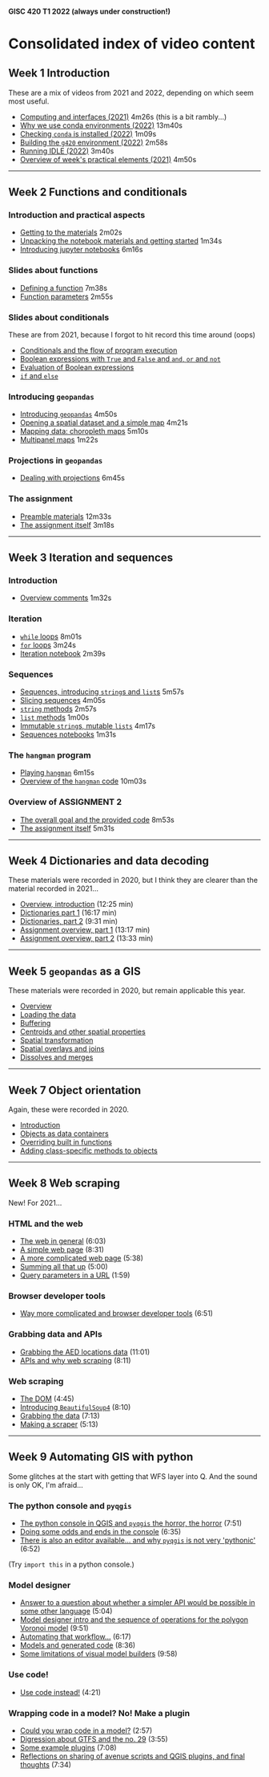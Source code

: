 #### GISC 420 T1 2022 (always under construction!)

# Consolidated index of video content

## Week 1 Introduction
These are a mix of videos from 2021 and 2022, depending on which seem most useful.

+ [Computing and interfaces (2021)](https://southosullivan.com/gisc420/videos/introduction/gisc-420-week-01-02-2021-the-command-line.mp4) 4m26s (this is a bit rambly...)
+ [Why we use conda environments (2022)](https://southosullivan.com/gisc420/videos/introduction/gisc-420-week-01-01-2022-why-conda-why-environments.mp4) 13m40s
+ [Checking `conda` is installed (2022)](https://southosullivan.com/gisc420/videos/introduction/gisc-420-week-01-02-2022-checking-conda-is-installed.mp4) 1m09s
+ [Building the `g420` environment (2022)](https://southosullivan.com/gisc420/videos/introduction/gisc-420-week-01-03-2022-building-the-g420-environment.mp4) 2m58s
+ [Running IDLE (2022)](https://southosullivan.com/gisc420/videos/introduction/gisc-420-week-01-04-2022-running-IDLE.mp4) 3m40s
+ [Overview of week's practical elements (2021)](https://southosullivan.com/gisc420/videos/introduction/gisc-420-week-01-04-2021-overview-of-instructions.mp4) 4m50s

***

## Week 2 Functions and conditionals
### Introduction and practical aspects
+ [Getting to the materials](https://southosullivan.com/gisc420/videos/functions-and-conditionals/GISC-420-2022-02-01.mp4) 2m02s
+ [Unpacking the notebook materials and getting started](https://southosullivan.com/gisc420/videos/functions-and-conditionals/GISC-420-2022-02-02.mp4) 1m34s
+ [Introducing jupyter notebooks](https://southosullivan.com/gisc420/videos/functions-and-conditionals/GISC-420-2022-02-03.mp4) 6m16s

### Slides about functions
+ [Defining a function](https://southosullivan.com/gisc420/videos/functions-and-conditionals/GISC-420-2022-02-04.mp4) 7m38s
+ [Function parameters](https://southosullivan.com/gisc420/videos/functions-and-conditionals/GISC-420-2022-02-05.mp4) 2m55s

### Slides about conditionals
These are from 2021, because I forgot to hit record this time around (oops)

+ [Conditionals and the flow of program execution](https://southosullivan.com/gisc420/videos/functions-and-conditionals/GISC-420-02-2021-5.m4v)
+ [Boolean expressions with `True` and `False` and `and`, `or` and `not`](https://southosullivan.com/gisc420/videos/functions-and-conditionals/GISC-420-02-2021-6.m4v)
+ [Evaluation of Boolean expressions](https://southosullivan.com/gisc420/videos/functions-and-conditionals/GISC-420-02-2021-7.m4v)
+ [`if` and `else`](https://southosullivan.com/gisc420/videos/functions-and-conditionals/GISC-420-02-2021-8.m4v)

### Introducing `geopandas`
+ [Introducing `geopandas`](https://southosullivan.com/gisc420/videos/functions-and-conditionals/GISC-420-2022-02-06.mp4) 4m50s
+ [Opening a spatial dataset and a simple map](https://southosullivan.com/gisc420/videos/functions-and-conditionals/GISC-420-2022-02-07.mp4) 4m21s
+ [Mapping data: choropleth maps](https://southosullivan.com/gisc420/videos/functions-and-conditionals/GISC-420-2022-02-08.mp4) 5m10s
+ [Multipanel maps](https://southosullivan.com/gisc420/videos/functions-and-conditionals/GISC-420-2022-02-09.mp4) 1m22s

### Projections in `geopandas`
+ [Dealing with projections](https://southosullivan.com/gisc420/videos/functions-and-conditionals/GISC-420-2022-02-10.mp4) 6m45s

### The assignment
+ [Preamble materials](https://southosullivan.com/gisc420/videos/functions-and-conditionals/GISC-420-2022-02-11.mp4) 12m33s
+ [The assignment itself](https://southosullivan.com/gisc420/videos/functions-and-conditionals/GISC-420-2022-02-12.mp4) 3m18s

***

## Week 3 Iteration and sequences
### Introduction
+ [Overview comments](https://southosullivan.com/gisc420/videos/strings-lists-loops/GISC-420-03-2021-01.m4v) 1m32s
### Iteration
+ [`while` loops](https://southosullivan.com/gisc420/videos/strings-lists-loops/GISC-420-03-2021-02.m4v) 8m01s
+ [`for` loops](https://southosullivan.com/gisc420/videos/strings-lists-loops/GISC-420-03-2021-03.m4v) 3m24s
+ [Iteration notebook](https://southosullivan.com/gisc420/videos/strings-lists-loops/GISC-420-03-2021-04.m4v) 2m39s

### Sequences
+ [Sequences, introducing `string`s and `list`s](https://southosullivan.com/gisc420/videos/strings-lists-loops/GISC-420-03-2021-05.m4v) 5m57s
+ [Slicing sequences](https://southosullivan.com/gisc420/videos/strings-lists-loops/GISC-420-03-2021-06.m4v) 4m05s
+ [`string` methods](https://southosullivan.com/gisc420/videos/strings-lists-loops/GISC-420-03-2021-07.m4v) 2m57s
+ [`list` methods](https://southosullivan.com/gisc420/videos/strings-lists-loops/GISC-420-03-2021-08.m4v) 1m00s
+ [Immutable `string`s, mutable `lists`](https://southosullivan.com/gisc420/videos/strings-lists-loops/GISC-420-03-2021-09.m4v) 4m17s
+ [Sequences notebooks](https://southosullivan.com/gisc420/videos/strings-lists-loops/GISC-420-03-2021-10.m4v) 1m31s

### The `hangman` program
+ [Playing `hangman`](https://southosullivan.com/gisc420/videos/strings-lists-loops/GISC-420-03-2021-11.m4v) 6m15s
+ [Overview of the `hangman` code](https://southosullivan.com/gisc420/videos/strings-lists-loops/GISC-420-03-2021-12.m4v) 10m03s

### Overview of ASSIGNMENT 2
+ [The overall goal and the provided code](https://southosullivan.com/gisc420/videos/strings-lists-loops/GISC-420-03-2022-1.mp4) 8m53s
+ [The assignment itself](https://southosullivan.com/gisc420/videos/strings-lists-loops/GISC-420-03-2022-2.mp4) 5m31s

***
## Week 4 Dictionaries and data decoding
These materials were recorded in 2020, but I think they are clearer than the material recorded in 2021...
+ [Overview, introduction](http://southosullivan.com/gisc420/videos/dictionaries/gisc-425-week-04-01-intro.mp4) (12:25 min)
+ [Dictionaries part 1](http://southosullivan.com/gisc420/videos/dictionaries/gisc-425-week-04-02-dictionaries-part-1.mp4) (16:17 min)
+ [Dictionaries, part 2](http://southosullivan.com/gisc420/videos/dictionaries/gisc-425-week-04-03-dictionaries-part-2.mp4) (9:31 min)
+ [Assignment overview, part 1](http://southosullivan.com/gisc420/videos/dictionaries/gisc-425-week-04-04-assignment-overview-part-1.mp4) (13:17 min)
+ [Assignment overview, part 2](http://southosullivan.com/gisc420/videos/dictionaries/gisc-425-week-04-05-assignment-overview-part-2.mp4) (13:33 min)

***
## Week 5 `geopandas` as a GIS
These materials were recorded in 2020, but remain applicable this year.
+ [Overview](http://southosullivan.com/gisc420/videos/geopandas-as-gis/gisc-425-week-05-01-intro.mp4)
+ [Loading the data](http://southosullivan.com/gisc420/videos/geopandas-as-gis/gisc-425-week-05-02-loading-data.mp4)
+ [Buffering](http://southosullivan.com/gisc420/videos/geopandas-as-gis/gisc-425-week-05-03-buffers.mp4)
+ [Centroids and other spatial properties](http://southosullivan.com/gisc420/videos/geopandas-as-gis/gisc-425-week-05-04-centroids-etc.mp4)
+ [Spatial transformation](http://southosullivan.com/gisc420/videos/geopandas-as-gis/gisc-425-week-05-05-other-geometric-stuff.mp4)
+ [Spatial overlays and joins](http://southosullivan.com/gisc420/videos/geopandas-as-gis/gisc-425-week-05-06-overlay.mp4)
+ [Dissolves and merges](http://southosullivan.com/gisc420/videos/geopandas-as-gis/gisc-425-week-05-07-dissolve-merge.mp4)

***
## Week 7 Object orientation
Again, these were recorded in 2020.
+ [Introduction](http://southosullivan.com/gisc420/videos/object-orientation/gisc-425-object-orientation-01-intro.mp4)
+ [Objects as data containers](http://southosullivan.com/gisc420/videos/object-orientation/gisc-425-object-orientation-02-objects-as-data-containers.mp4)
+ [Overriding built in functions](http://southosullivan.com/gisc420/videos/object-orientation/gisc-425-object-orientation-03-adding-builtin-functions.mp4)
+ [Adding class-specific methods to objects](http://southosullivan.com/gisc420/videos/object-orientation/gisc-425-object-orientation-04-adding-functionality.mp4)

***
## Week 8 Web scraping
New! For 2021...
### HTML and the web
+ [The web in general](http://southosullivan.com/gisc420/videos/web-scraping/gisc-420-08-01.m4v) (6:03)
+ [A simple web page](http://southosullivan.com/gisc420/videos/web-scraping/gisc-420-08-02.m4v) (8:31)
+ [A more complicated web page](http://southosullivan.com/gisc420/videos/web-scraping/gisc-420-08-03.m4v) (5:38)
+ [Summing all that up](http://southosullivan.com/gisc420/videos/web-scraping/gisc-420-08-04.m4v) (5:00)
+ [Query parameters in a URL](http://southosullivan.com/gisc420/videos/web-scraping/gisc-420-08-05.m4v) (1:59)

### Browser developer tools
+ [Way more complicated and browser developer tools](http://southosullivan.com/gisc420/videos/web-scraping/gisc-420-08-06.m4v) (6:51)

### Grabbing data and APIs
+ [Grabbing the AED locations data](http://southosullivan.com/gisc420/videos/web-scraping/gisc-420-08-07.m4v) (11:01)
+ [APIs and why web scraping](http://southosullivan.com/gisc420/videos/web-scraping/gisc-420-08-08.m4v) (8:11)

### Web scraping
+ [The DOM](http://southosullivan.com/gisc420/videos/web-scraping/gisc-420-08-09.m4v) (4:45)
+ [Introducing `BeautifulSoup4`](http://southosullivan.com/gisc420/videos/web-scraping/gisc-420-08-10.m4v) (8:10)
+ [Grabbing the data](http://southosullivan.com/gisc420/videos/web-scraping/gisc-420-08-11.m4v) (7:13)
+ [Making a scraper](http://southosullivan.com/gisc420/videos/web-scraping/gisc-420-08-12.m4v) (5:13)

***
## Week 9 Automating GIS with python
Some glitches at the start with getting that WFS layer into Q. And the sound is only OK, I'm afraid...
### The python console and `pyqgis`
+ [The python console in QGIS and `pyqgis` the horror, the horror](http://southosullivan.com/gisc420/videos/pyqgis/GISC-420-09-01.m4v) (7:51)
+ [Doing some odds and ends in the console](http://southosullivan.com/gisc420/videos/pyqgis/GISC-420-09-02.mp4) (6:35)
+ [There is also an editor available... and why `pyqgis` is not very 'pythonic'](http://southosullivan.com/gisc420/videos/pyqgis/GISC-420-09-03.mp4) (6:52)

(Try `import this` in a python console.)

### Model designer
+ [Answer to a question about whether a simpler API would be possible in some other language](http://southosullivan.com/gisc420/videos/pyqgis/GISC-420-09-04.mp4) (5:04)
+ [Model designer intro and the sequence of operations for the polygon Voronoi model](http://southosullivan.com/gisc420/videos/pyqgis/GISC-420-09-05.mp4) (9:51)
+ [Automating that workflow...](http://southosullivan.com/gisc420/videos/pyqgis/GISC-420-09-06.mp4) (6:17)
+ [Models and generated code](http://southosullivan.com/gisc420/videos/pyqgis/GISC-420-09-07.mp4) (8:36)
+ [Some limitations of visual model builders](http://southosullivan.com/gisc420/videos/pyqgis/GISC-420-09-08.mp4) (9:58)

### Use code!
+ [Use code instead!](http://southosullivan.com/gisc420/videos/pyqgis/GISC-420-09-09.mp4) (4:21)

### Wrapping code in a model? No! Make a plugin
+ [Could you wrap code in a model?](http://southosullivan.com/gisc420/videos/pyqgis/GISC-420-09-10.mp4) (2:57)
+ [Digression about GTFS and the no. 29](http://southosullivan.com/gisc420/videos/pyqgis/GISC-420-09-11.mp4) (3:55)
+ [Some example plugins](http://southosullivan.com/gisc420/videos/pyqgis/GISC-420-09-12.mp4) (7:08)
+ [Reflections on sharing of avenue scripts and QGIS plugins, and final thoughts](http://southosullivan.com/gisc420/videos/pyqgis/GISC-420-09-13.mp4) (7:34)
